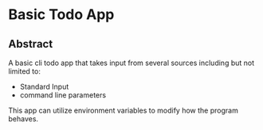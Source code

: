# Basic Todo App

## Abstract

A basic cli todo app that takes input from several sources
including but not limited to:  
 - Standard Input
 - command line parameters

This app can utilize environment variables to modify how the program
behaves.